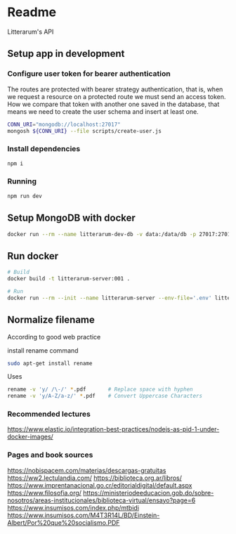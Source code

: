 # Readme

Litterarum's API

## Setup app in development

### Configure user token for bearer authentication

The routes are protected with bearer strategy authentication, that is, when we request a resource on a protected route we must send an access token. How we compare that token with another one saved in the database, that means we need to create the user schema and insert at least one.

```sh
CONN_URI="mongodb://localhost:27017"
mongosh ${CONN_URI} --file scripts/create-user.js
```

### Install dependencies

```sh
npm i
```

### Running

```sh
npm run dev
```

## Setup MongoDB with docker

```sh
docker run --rm --name litterarum-dev-db -v data:/data/db -p 27017:27017 mongo
```

## Run docker

```sh
# Build
docker build -t litterarum-server:001 .

# Run 
docker run --rm --init --name litterarum-server --env-file='.env' litterarum-server:001
```

## Normalize filename

According to good web practice

install rename command

```sh
sudo apt-get install rename
```

Uses

```sh
rename -v 'y/ /\-/' *.pdf       # Replace space with hyphen
rename -v 'y/A-Z/a-z/' *.pdf    # Convert Uppercase Characters
```

### Recommended lectures

<https://www.elastic.io/integration-best-practices/nodejs-as-pid-1-under-docker-images/>

### Pages and book sources

<https://nobispacem.com/materias/descargas-gratuitas>
<https://ww2.lectulandia.com/>
<https://biblioteca.org.ar/libros/>
<https://www.imprentanacional.go.cr/editorialdigital/default.aspx>
<https://www.filosofia.org/>
<https://ministeriodeeducacion.gob.do/sobre-nosotros/areas-institucionales/biblioteca-virtual/ensayo?page=6>
<https://www.insumisos.com/index.php/mtbidi>
<https://www.insumisos.com/M4T3R14L/BD/Einstein-Albert/Por%20que%20socialismo.PDF>
